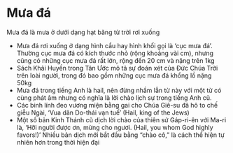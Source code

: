 # Mưa đá

Mưa đá là mưa ở dưới dạng hạt băng từ trời rơi xuống
- Mưa đá rơi xuống ở dạng hình cầu hay hình khối gọi là ‘cục mưa đá’.  Thường cục mưa đá có kích thước nhỏ (rộng khoảng vài cm), nhưng cũng có những cục mưa đá rất lớn, rộng đến 20 cm và nặng trên 1kg
- Sách Khải Huyền trong Tân Ước mô tả sự đoán xét của Đức Chúa Trời trên loài người, trong đó bao gồm những cục mưa đá khổng lồ nặng 50kg
- Mưa đá trong tiếng Anh là hail, nên đừng nhầm lẫn từ này với một từ có cùng phát âm nhưng có nghĩa là lời chào lịch sự trong tiếng Anh cũ. 
- Các binh lính đeo vương miện bằng gai cho Chúa Giê-su đã hô to chế giễu Ngài, ‘Vua dân Do-thái vạn tuế’ (Hail, king of the Jews)
- Một số bản Kinh Thánh cũ dịch lời chào của thiên sứ Gáp-ri-ên với Ma-ri là, ‘Hỡi người được ơn, mừng cho ngươi. (Hail, you whom God highly favors!)’ Nhiều bản dịch mới bắt đầu bằng “chào cô,” là cách thể hiện tự nhiên hơn trong thời hiện đại

